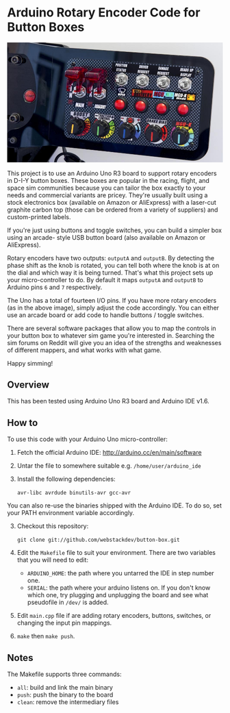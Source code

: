 # Arduino Rotary Encoder Code for Button Boxes

![Sample button box](https://raw.githubusercontent.com/webstackdev/button-box/main/static/racing-sim-button-box-rotary-encoder.jpg?raw=true)

This project is to use an Arduino Uno R3 board to support rotary encoders in D-I-Y button boxes.
These boxes are popular in the racing, flight, and space sim communities because you can tailor
the box exactly to your needs and commercial variants are pricey. They're usually built using
a stock electronics box (available on Amazon or AliExpress) with a laser-cut graphite carbon top
(those can be ordered from a variety of suppliers) and custom-printed labels.

If you're just using buttons and toggle switches, you can build a simpler box using an arcade-
style USB button board (also available on Amazon or AliExpress).

Rotary encoders have two outputs: `outputA` and `outputB`. By detecting the phase shift as the
knob is rotated, you can tell both where the knob is at on the dial and which way it is being
turned. That's what this project sets up your micro-controller to do. By default it maps `outputA`
and `outputB` to Arduino pins `6` and `7` respectively.

The Uno has a total of fourteen I/O pins. If you have more rotary encoders (as in the above image),
simply adjust the code accordingly. You can either use an arcade board or add code to handle buttons /
toggle switches.

There are several software packages that allow you to map the controls in your button box to
whatever sim game you're interested in. Searching the sim forums on Reddit will give you an idea
of the strengths and weaknesses of different mappers, and what works with what game.

Happy simming!

## Overview

This has been tested using Arduino Uno R3 board and Arduino IDE v1.6.

## How to

To use this code with your Arduino Uno micro-controller:

1. Fetch the official Arduino IDE: <http://arduino.cc/en/main/software>

2. Untar the file to somewhere suitable e.g. `/home/user/arduino_ide`

3. Install the following dependencies:

   `avr-libc avrdude binutils-avr gcc-avr`

You can also re-use the binaries shipped with the Arduino IDE. To do so, set your PATH environment variable accordingly.

3. Checkout this repository:

   `git clone git://github.com/webstackdev/button-box.git`

4. Edit the `Makefile` file to suit your environment. There are two variables that you will need to edit:

   - `ARDUINO_HOME`: the path where you untarred the IDE in step number one.
   - `SERIAL`: the path where your arduino listens on. If you don't know which one, try plugging and unplugging the board and see what pseudofile in `/dev/` is added.

5. Edit `main.cpp` file if are adding rotary encoders, buttons, switches, or changing the input pin mappings.

6. `make` then `make push`.

## Notes

The Makefile supports three commands:

- `all`: build and link the main binary
- `push`: push the binary to the board
- `clean`: remove the intermediary files
